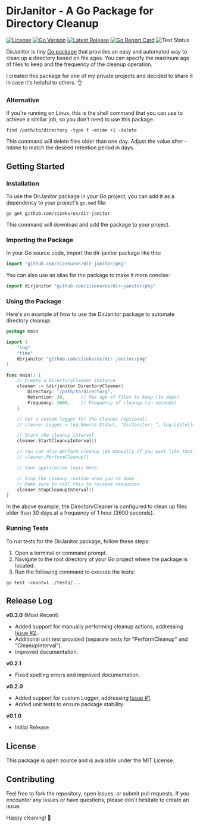 # DirJanitor - A Go Package for Directory Cleanup

[![License](https://img.shields.io/badge/license-MIT-blue)](https://github.com/zizekuros/dir-janitor/blob/main/LICENSE)
[![Go Version](https://img.shields.io/badge/go%20version-1.20-blue)](https://tip.golang.org/doc/go1.20)
[![Latest Release](https://img.shields.io/badge/latest%20release-v0.3.0-blue)](https://github.com/zizekuros/dir-janitor/releases/tag/latest)
[![Go Report Card](https://goreportcard.com/badge/github.com/zizekuros/dir-janitor)](https://goreportcard.com/report/github.com/zizekuros/dir-janitor)
![Test Status](https://img.shields.io/badge/tests-passed-brightgreen)

DirJanitor is tiny [Go package](https://pkg.go.dev/github.com/zizekuros/dir-janitor/pkg) that provides an easy and automated way to clean up a directory based on file ages. You can specify the maximum age of files to keep and the frequency of the cleanup operation.

I created this package for one of my private projects and decided to share it in case it's helpful to others. 👌

### Alternative

If you're running on Linux, this is the shell command that you can use to achieve a similar job, so you don't need to use this package.

```shell
find /path/to/directory -type f -mtime +1 -delete
```

This command will delete files older than one day. Adjust the value after -mtime to match the desired retention period in days.

## Getting Started

### Installation

To use the DirJanitor package in your Go project, you can add it as a dependency to your project's `go.mod` file:

```shell
go get github.com/zizekuros/dir-janitor
```
This command will download and add the package to your project.

### Importing the Package
In your Go source code, import the dir-janitor package like this:

```go
import "github.com/zizekuros/dir-janitor/pkg"
```

You can also use an alias for the package to make it more concise:
```go
import dirjanitor "github.com/zizekuros/dir-janitor/pkg"
```

### Using the Package
Here's an example of how to use the DirJanitor package to automate directory cleanup:
```go
package main

import (
    "log"
    "time"
    dirjanitor "github.com/zizekuros/dir-janitor/pkg"
)

func main() {
    // Create a DirectoryCleaner instance
    cleaner := &dirjanitor.DirectoryCleaner{
        Directory: "/path/to/directory",
        Retention: 30,      // Max age of files to keep (in days)
        Frequency: 3600,    // Frequency of cleanup (in seconds)
    }

    // Set a custom logger for the cleaner (optional)
    // cleaner.Logger = log.New(os.Stdout, "DirJanitor: ", log.Ldate|log.Ltime)

    // Start the cleanup interval
    cleaner.StartCleanupInterval()

    // You can also perform cleanup job manually if you want like that:
    // cleaner.PerformCleanup()

    // Your application logic here

    // Stop the cleanup routine when you're done
    // Make sure to call this to release resources
    cleaner.StopCleanupInterval()
}
```
In the above example, the DirectoryCleaner is configured to clean up files older than 30 days at a frequency of 1 hour (3600 seconds).

### Running Tests
To run tests for the DirJanitor package, follow these steps:

1. Open a terminal or command prompt.
2. Navigate to the root directory of your Go project where the package is located.
3. Run the following command to execute the tests:

```shell
go test -count=1 ./tests/...
```

## Release Log

**v0.3.0** (Most Recent)
  - Added support for manually performing cleanup actions, addressing [Issue #2](https://github.com/zizekuros/dir-janitor/issues/2).
  - Additional unit test provided (separate tests for "PerformCleanup" and "CleanupInterval").
  - Improved documentation.

**v0.2.1**
  - Fixed spelling errors and improved documentation.

**v0.2.0**
  - Added support for custom Logger, addressing [Issue #1](https://github.com/zizekuros/dir-janitor/issues/1).
  - Added unit tests to ensure package stability.

**v0.1.0** 
- Initial Release

## License
This package is open source and is available under the MIT License.

## Contributing
Feel free to fork the repository, open issues, or submit pull requests. If you encounter any issues or have questions, please don't hesitate to create an issue.

Happy cleaning! 🧹
